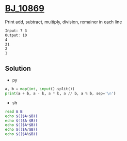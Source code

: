# [BJ_10869](https://acmicpc.net/problem/10869)

Print add, subtract, multiply, division, remainer in each line

```txt
Input: 7 3
Output: 10
4
21
2
1
```

## Solution

* py

```py
a, b = map(int, input().split())
print(a + b, a - b, a * b, a // b, a % b, sep='\n')
```

* sh

```sh
read A B
echo $(($A+$B))
echo $(($A-$B))
echo $(($A*$B))
echo $(($A/$B))
echo $(($A%$B))
```
